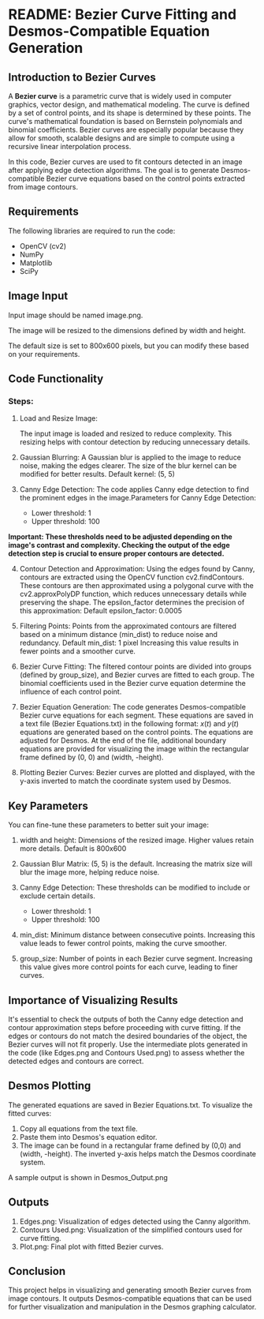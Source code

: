 
# README: Bezier Curve Fitting and Desmos-Compatible Equation Generation
##  Introduction to Bezier Curves
A **Bezier curve** is a parametric curve that is widely used in computer graphics, vector design, and mathematical modeling. The curve is defined by a set of control points, and its shape is determined by these points. The curve's mathematical foundation is based on Bernstein polynomials and binomial coefficients. Bezier curves are especially popular because they allow for smooth, scalable designs and are simple to compute using a recursive linear interpolation process.

In this code,  Bezier curves are used to fit contours detected in an image after applying edge detection algorithms. The goal is to generate Desmos-compatible Bezier curve equations based on the control points extracted from image contours.

## Requirements
The following libraries are required to run the code:
- OpenCV (cv2)
- NumPy
- Matplotlib
- SciPy

## Image Input

Input image should be named image.png.

The image will be resized to the dimensions defined by width and height.

The default size is set to 800x600 pixels, but you can modify these based on your requirements.

## Code Functionality

### Steps:

1. Load and Resize Image:

	The input image is loaded and resized to reduce complexity. This resizing helps with contour detection by reducing unnecessary details.

2. Gaussian Blurring:
	A Gaussian blur is applied to the image to reduce noise, making the edges clearer. The size of the blur kernel can be modified for better results.
Default kernel: (5, 5)

3. Canny Edge Detection:
	The code applies Canny edge detection to find the prominent edges in the image.Parameters for Canny Edge Detection:
	- Lower threshold: 1
	- Upper threshold: 100

**Important: These thresholds need to be adjusted depending on the image's contrast and complexity. Checking the output of the edge detection step is crucial to ensure proper contours are detected.**

4. Contour Detection and Approximation:
	Using the edges found by Canny, contours are extracted using the OpenCV function cv2.findContours. These contours are then approximated using a polygonal curve with the cv2.approxPolyDP function, which reduces unnecessary details while preserving the shape. The epsilon_factor determines the precision of this approximation: Default epsilon_factor: 0.0005

5. Filtering Points:
Points from the approximated contours are filtered based on a minimum distance (min_dist) to reduce noise and redundancy. Default min_dist: 1 pixel Increasing this value results in fewer points and a smoother curve.

6. Bezier Curve Fitting:
The filtered contour points are divided into groups (defined by group_size), and Bezier curves are fitted to each group. The binomial coefficients used in the Bezier curve equation determine the influence of each control point.

7. Bezier Equation Generation:
The code generates Desmos-compatible Bezier curve equations for each segment. These equations are saved in a text file (Bezier Equations.txt) in the following format: $x(t)$ and $y(t)$ equations are generated based on the control points. The equations are adjusted for Desmos. At the end of the file, additional boundary equations are provided for visualizing the image within the rectangular frame defined by (0, 0) and (width, -height).

8. Plotting Bezier Curves:
Bezier curves are plotted and displayed, with the y-axis inverted to match the coordinate system used by Desmos.


## Key Parameters

You can fine-tune these parameters to better suit your image:

1. width and height: Dimensions of the resized image. Higher values retain more details. Default is 800x600

2. Gaussian Blur Matrix: (5, 5) is the default. Increasing the matrix size will blur the image more, helping reduce noise.

3. Canny Edge Detection: These thresholds can be modified to include or exclude certain details.
	- Lower threshold: 1
	- Upper threshold: 100

4. min_dist: Minimum distance between consecutive points. Increasing this value leads to fewer control points, making the curve smoother.

5. group_size: Number of points in each Bezier curve segment. Increasing this value gives more control points for each curve, leading to finer curves.

## Importance of Visualizing Results

It's essential to check the outputs of both the Canny edge detection and contour approximation steps before proceeding with curve fitting. If the edges or contours do not match the desired boundaries of the object, the Bezier curves will not fit properly. Use the intermediate plots generated in the code (like Edges.png and Contours Used.png) to assess whether the detected edges and contours are correct.


## Desmos Plotting
The generated equations are saved in Bezier Equations.txt. To visualize the fitted curves:

1. Copy all equations from the text file.
2. Paste them into Desmos's equation editor.
3. The image can be found in a rectangular frame defined by (0,0) and (width, -height). The inverted y-axis helps match the Desmos coordinate system.

A sample output is shown in Desmos_Output.png

## Outputs
1. Edges.png: Visualization of edges detected using the Canny algorithm.
2. Contours Used.png: Visualization of the simplified contours used for curve fitting.
3. Plot.png: Final plot with fitted Bezier curves.

## Conclusion
This project helps in visualizing and generating smooth Bezier curves from image contours. It outputs Desmos-compatible equations that can be used for further visualization and manipulation in the Desmos graphing calculator.